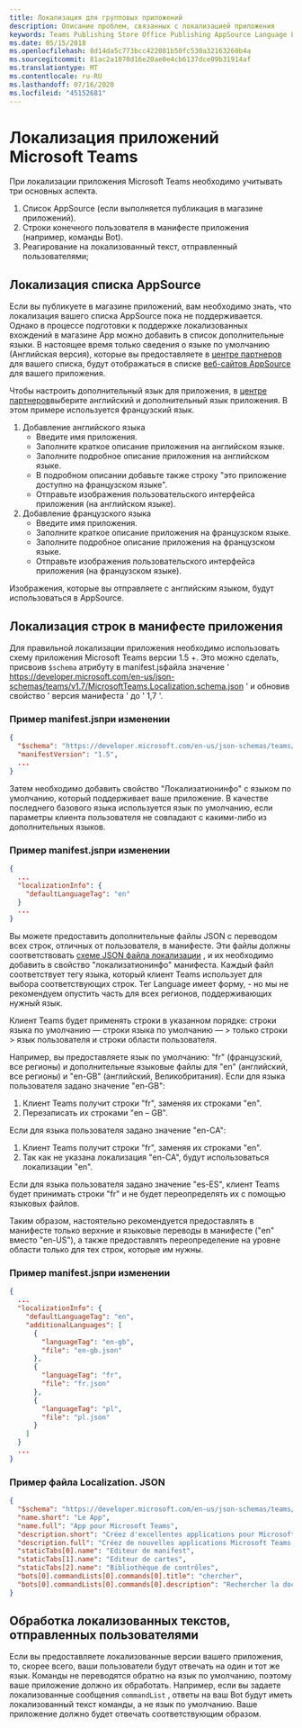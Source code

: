 ```yaml
---
title: Локализация для групповых приложений
description: Описание проблем, связанных с локализацией приложения
keywords: Teams Publishing Store Office Publishing AppSource Language Localization
ms.date: 05/15/2018
ms.openlocfilehash: 8d14da5c773bcc422081b50fc530a32163260b4a
ms.sourcegitcommit: 81ac2a1070d16e20ae0e4cb6137dce09b31914af
ms.translationtype: MT
ms.contentlocale: ru-RU
ms.lasthandoff: 07/16/2020
ms.locfileid: "45152681"
---
```

# <a name="localization-for-microsoft-teams-apps"></a>Локализация приложений Microsoft Teams

При локализации приложения Microsoft Teams необходимо учитывать три основных аспекта.

1. Список AppSource (если выполняется публикация в магазине приложений).
1. Строки конечного пользователя в манифесте приложения (например, команды Bot).
1. Реагирование на локализованный текст, отправленный пользователями;

## <a name="localizing-your-appsource-listing"></a>Локализация списка AppSource

Если вы публикуете в магазине приложений, вам необходимо знать, что локализация вашего списка AppSource пока не поддерживается. Однако в процессе подготовки к поддержке локализованных вхождений в магазине App можно добавить в список дополнительные языки. В настоящее время только сведения о языке по умолчанию (Английская версия), которые вы предоставляете в [центре партнеров](/office/dev/store/submit-to-appsource-via-partner-center) для вашего списка, будут отображаться в списке [веб-сайтов AppSource](https://appsource.microsoft.com/marketplace/apps?product=office%3Bteams&page=1) для вашего приложения.

Чтобы настроить дополнительный язык для приложения, в [центре партнеров](/office/dev/store/submit-to-appsource-via-partner-center)выберите английский и дополнительный язык приложения. В этом примере используется французский язык.

1. Добавление английского языка
    * Введите имя приложения.
    * Заполните краткое описание приложения на английском языке.
    * Заполните подробное описание приложения на английском языке.
    * В подробном описании добавьте также строку "это приложение доступно на французском языке".
    * Отправьте изображения пользовательского интерфейса приложения (на английском языке).
2. Добавление французского языка
    * Введите имя приложения.
    * Заполните краткое описание приложения на французском языке.
    * Заполните подробное описание приложения на французском языке.
    * Отправьте изображения пользовательского интерфейса приложения (на французском языке).

Изображения, которые вы отправляете с английским языком, будут использоваться в AppSource.

## <a name="localizing-the-strings-in-your-app-manifest"></a>Локализация строк в манифесте приложения

Для правильной локализации приложения необходимо использовать схему приложения Microsoft Teams версии 1.5 +. Это можно сделать, присвоив `$schema` атрибуту в manifest.jsфайла значение ' https://developer.microsoft.com/en-us/json-schemas/teams/v1.7/MicrosoftTeams.Localization.schema.json ' и обновив свойство ' версия манифеста ' до ' 1,7 '.

### <a name="example-manifestjson-change"></a>Пример manifest.jsпри изменении

```json
{
  "$schema": "https://developer.microsoft.com/en-us/json-schemas/teams/v1.7/MicrosoftTeams.Localization.schema.json",
  "manifestVersion": "1.5",
  ...
}
```

Затем необходимо добавить свойство "Локализатионинфо" с языком по умолчанию, который поддерживает ваше приложение. В качестве последнего базового языка используется язык по умолчанию, если параметры клиента пользователя не совпадают с какими-либо из дополнительных языков.

### <a name="example-manifestjson-change"></a>Пример manifest.jsпри изменении

```json
{
  ...
  "localizationInfo": {
    "defaultLanguageTag": "en"
  }
  ...
}
```

Вы можете предоставить дополнительные файлы JSON с переводом всех строк, отличных от пользователя, в манифесте. Эти файлы должны соответствовать [схеме JSON файла локализации](../../resources/schema/localization-schema.md) , и их необходимо добавить в свойство "локализатионинфо" манифеста. Каждый файл соответствует тегу языка, который клиент Teams использует для выбора соответствующих строк. Тег Language имеет форму, <language> - <region> но мы не рекомендуем опустить <region> часть для всех регионов, поддерживающих нужный язык.

Клиент Teams будет применять строки в указанном порядке: строки языка по умолчанию — строки языка по умолчанию — > только строки > язык пользователя и строки области пользователя.

Например, вы предоставляете язык по умолчанию: "fr" (французский, все регионы) и дополнительные языковые файлы для "en" (английский, все регионы) и "en-GB" (английский, Великобритания). Если для языка пользователя задано значение "en-GB":

1. Клиент Teams получит строки "fr", заменяя их строками "en".
2. Перезаписать их строками "en – GB".

Если для языка пользователя задано значение "en-CA": 

1. Клиент Teams получит строки "fr", заменяя их строками "en".
2. Так как не указана локализация "en-CA", будут использоваться локализации "en".

Если для языка пользователя задано значение "es-ES", клиент Teams будет принимать строки "fr" и не будет переопределять их с помощью языковых файлов.

Таким образом, настоятельно рекомендуется предоставлять в манифесте только верхние и языковые переводы в манифесте ("en" вместо "en-US"), а также предоставлять переопределение на уровне области только для тех строк, которые им нужны.

### <a name="example-manifestjson-change"></a>Пример manifest.jsпри изменении

```json
{
  ...
  "localizationInfo": {
    "defaultLanguageTag": "en",
    "additionalLanguages": [
      {
        "languageTag": "en-gb",
        "file": "en-gb.json"
      },
      {
        "languageTag": "fr",
        "file": "fr.json"
      },
      {
        "languageTag": "pl",
        "file": "pl.json"
      }
    ]
  }
  ...
}
```

### <a name="example-localization-json-file"></a>Пример файла Localization. JSON

```json
{
  "$schema": "https://developer.microsoft.com/en-us/json-schemas/teams/v1.7/MicrosoftTeams.Localization.schema.json",
  "name.short": "Le App",
  "name.full": "App pour Microsoft Teams",
  "description.short": "Créez d'excellentes applications pour Microsoft Teams avec App.",
  "description.full": "Créez de nouvelles applications Microsoft Teams, concevez et prévisualisez des cartes bot, et explorez la documentation avec App.",
  "staticTabs[0].name": "Editeur de manifest",
  "staticTabs[1].name": "Editeur de cartes",
  "staticTabs[2].name": "Bibliothèque de contrôles",
  "bots[0].commandLists[0].commands[0].title": "chercher",
  "bots[0].commandLists[0].commands[0].description": "Rechercher la documentation Teams pertinente"
}
```

## <a name="handling-localized-text-submissions-from-your-users"></a>Обработка локализованных текстов, отправленных пользователями

Если вы предоставляете локализованные версии вашего приложения, то, скорее всего, ваши пользователи будут отвечать на один и тот же язык. Команды не переводятся обратно на язык по умолчанию, поэтому ваше приложение должно их обработать. Например, если вы задаете локализованные сообщения `commandList` , ответы на ваш Bot будут иметь локализованный текст команды, а не язык по умолчанию. Ваше приложение должно будет отвечать соответствующим образом.
